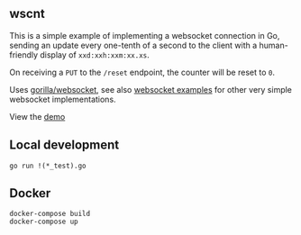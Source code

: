 ## wscnt

This is a simple example of implementing a websocket connection in Go, sending an update every one-tenth of a second to the client with a human-friendly display of `xxd:xxh:xxm:xx.xs`.

On receiving a `PUT` to the `/reset` endpoint, the counter will be reset to `0`.

Uses [gorilla/websocket](https://github.com/gorilla/websocket), see also [websocket examples](https://github.com/gorilla/websocket/tree/main/examples) for other very simple websocket implementations.

View the [demo](https://wscnt.jarv.org)

## Local development

```
go run !(*_test).go
```

## Docker

```
docker-compose build
docker-compose up
```
